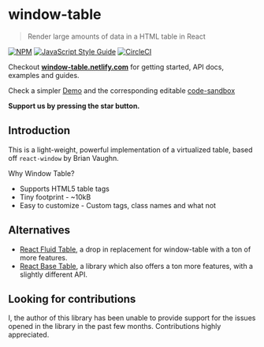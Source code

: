 # window-table

> Render large amounts of data in a HTML table in React

[![NPM](https://img.shields.io/npm/v/window-table.svg)](https://www.npmjs.com/package/window-table)
[![JavaScript Style Guide](https://img.shields.io/badge/code_style-standard-brightgreen.svg)](https://standardjs.com)
[![CircleCI](https://circleci.com/gh/pupudu/window-table.svg?style=svg)](https://circleci.com/gh/pupudu/window-table)

Checkout [**window-table.netlify.com**](https://window-table.netlify.com/)
for getting started, API docs, examples and guides.

Check a simpler [Demo](https://6w5ov594vn.codesandbox.io/) and
the corresponding editable [code-sandbox](https://codesandbox.io/s/6w5ov594vn)

**Support us by pressing the star button.**

## Introduction

This is a light-weight, powerful implementation of a virtualized
table, based off `react-window` by Brian Vaughn.

Why Window Table?
* Supports HTML5 table tags
* Tiny footprint - ~10kB
* Easy to customize - Custom tags, class names and what not

## Alternatives
* [React Fluid Table](https://mckervinc.github.io/react-fluid-table/#/),
a drop in replacement for window-table with a ton of more features.
* [React Base Table](https://autodesk.github.io/react-base-table),
a library which also offers a ton more features, with a slightly different API.

## Looking for contributions
I, the author of this library has been unable to provide support for the issues opened in the library
in the past few months. Contributions highly appreciated.

